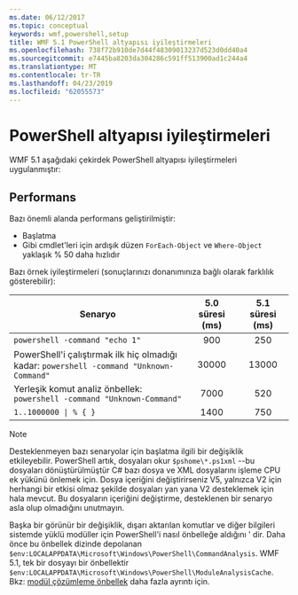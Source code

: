 ```yaml
---
ms.date: 06/12/2017
ms.topic: conceptual
keywords: wmf,powershell,setup
title: WMF 5.1 PowerShell altyapısı iyileştirmeleri
ms.openlocfilehash: 738f72b910de7d44f48309013237d523d0dd40a4
ms.sourcegitcommit: e7445ba8203da304286c591ff513900ad1c244a4
ms.translationtype: MT
ms.contentlocale: tr-TR
ms.lasthandoff: 04/23/2019
ms.locfileid: "62055573"
---
```

# <a name="powershell-engine-improvements"></a>PowerShell altyapısı iyileştirmeleri

WMF 5.1 aşağıdaki çekirdek PowerShell altyapısı iyileştirmeleri uygulanmıştır:

## <a name="performance"></a>Performans

Bazı önemli alanda performans geliştirilmiştir:

- Başlatma
- Gibi cmdlet'leri için ardışık düzen `ForEach-Object` ve `Where-Object` yaklaşık % 50 daha hızlıdır

Bazı örnek iyileştirmeleri (sonuçlarınızı donanımınıza bağlı olarak farklılık gösterebilir):

| Senaryo | 5.0 süresi (ms) | 5.1 süresi (ms) |
| -------- | :---------------: | :---------------: |
| `powershell -command "echo 1"` | 900 | 250 |
| PowerShell'i çalıştırmak ilk hiç olmadığı kadar: `powershell -command "Unknown-Command"` | 30000 | 13000 |
| Yerleşik komut analiz önbellek: `powershell -command "Unknown-Command"` | 7000 | 520 |
| <code>1..1000000 &#124; % { }</code> | 1400 | 750 |

> [!Note]
> Desteklenmeyen bazı senaryolar için başlatma ilgili bir değişiklik etkileyebilir.
> PowerShell artık, dosyaları okur `$pshome\*.ps1xml` --bu dosyaları dönüştürülmüştür C# bazı dosya ve XML dosyalarını işleme CPU ek yükünü önlemek için.
> Dosya içeriğini değiştirirseniz V5, yalnızca V2 için herhangi bir etkisi olmaz şekilde dosyaları yan yana V2 desteklemek için hala mevcut.
> Bu dosyaların içeriğini değiştirme, desteklenen bir senaryo asla olup olmadığını unutmayın.

Başka bir görünür bir değişiklik, dışarı aktarılan komutlar ve diğer bilgileri sistemde yüklü modüller için PowerShell'i nasıl önbelleğe aldığını ' dir.
Daha önce bu önbellek dizinde depolanan `$env:LOCALAPPDATA\Microsoft\Windows\PowerShell\CommandAnalysis`.
WMF 5.1, tek bir dosyayı bir önbellektir `$env:LOCALAPPDATA\Microsoft\Windows\PowerShell\ModuleAnalysisCache`.
Bkz: [modül çözümleme önbellek](scenarios-features.md#module-analysis-cache) daha fazla ayrıntı için.
